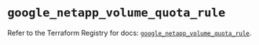 # `google_netapp_volume_quota_rule`

Refer to the Terraform Registry for docs: [`google_netapp_volume_quota_rule`](https://registry.terraform.io/providers/hashicorp/google/6.49.2/docs/resources/netapp_volume_quota_rule).
